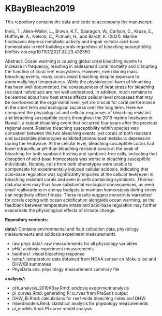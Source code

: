 # KBayBleach2019
This repository contains the data and code to accompany the manuscript: 

Innis, T., Allen-Waller, L., Brown, K.T., Sparagon, W., Carlson, C., Kruse, E., Huffmyer, A., Nelson, C., Putnam, H., and Barott, K. (2021). Marine heatwaves depress metabolic activity and impair cellular acid-base homeostasis in reef-building corals regardless of bleaching susceptibility. bioRxiv doi.org/10.1101/2021.02.23.432550

Abstract:
Ocean warming is causing global coral bleaching events to increase in frequency, resulting in widespread coral mortality and disrupting the function of coral reef ecosystems. However, even during mass bleaching events, many corals resist bleaching despite exposure to abnormally high temperatures. While the physiological harm of bleaching has been well documented, the consequences of heat stress for bleaching resistant individuals are not well understood. In addition, much remains to be learned about how heat stress affects cellular level processes that may be overlooked at the organismal level, yet are crucial for coral performance in the short term and ecological success over the long term. Here we compared the physiological and cellular responses of bleaching resistant and bleaching susceptible corals throughout the 2019 marine heatwave in Hawai‘i, a repeat bleaching event that occurred four years after the previous regional event. Relative bleaching susceptibility within species was consistent between the two bleaching events, yet corals of both resistant and susceptible phenotypes exhibited pronounced metabolic depression during the heatwave. At the cellular level, bleaching susceptible corals had lower intracellular pH than bleaching resistant corals at the peak of bleaching for both symbiont-hosting and symbiont-free cells, indicating that disruption of acid-base homeostasis was worse in bleaching susceptible individuals. Notably, cells from both phenotypes were unable to compensate for experimentally induced cellular acidosis, indicating that acid-base regulation was significantly impaired at the cellular level even in bleaching resistant corals and even in cells containing symbionts. Thermal disturbances may thus have substantial ecological consequences, as even small reallocations in energy budgets to maintain homeostasis during stress can negatively affect fitness. These results suggest concern is warranted for corals coping with ocean acidification alongside ocean warming, as the feedback between temperature stress and acid-base regulation may further exacerbate the physiological effects of climate change.

**Repository contents:**

**data/:** Contains environmental and field collection data, physiology measurements and acidosis experiment measurements. 
* raw phys data/: raw measurements for all physiology variables
* pHi/: acidosis experiment measurements
* benthos/: visual bleaching response
* temp/: temperature data obtained from NOAA sensor on Moku o loe and DHW/BI summaries
* PhysData.csv: physiology measurement summary file

**analysis/:**
* pHi_analysis_2019KBay.Rmd: acidosis experiment analysis
* pi_curves.Rmd: generating PI curves from PreSens output
* DHW_BI.Rmd: calculations for reef-wide bleaching index and DHW
* mixedmodels.Rmd: statistical analysis for physiology measurements
* pi_models.Rmd: PI curve model analysis
